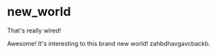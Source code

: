 # new_world

That's really wired!

Awesome! It's interesting to this brand new world! 
zahbdhavgavcbackb.
